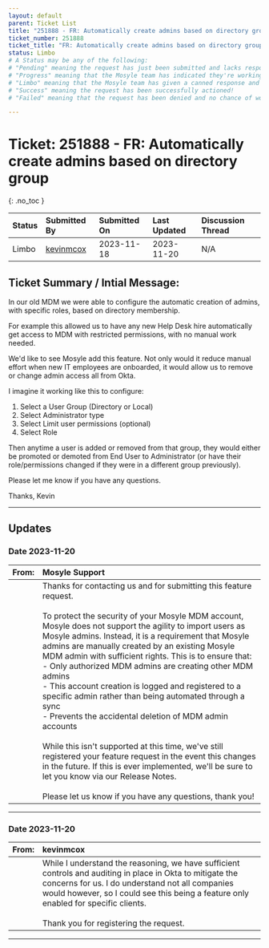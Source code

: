 ```yaml
---
layout: default
parent: Ticket List
title: "251888 - FR: Automatically create admins based on directory group"
ticket_number: 251888
ticket_title: "FR: Automatically create admins based on directory group"
status: Limbo
# A Status may be any of the following:
# "Pending" meaning the request has just been submitted and lacks response.
# "Progress" meaning that the Mosyle team has indicated they're working on it.
# "Limbo" meaning that the Mosyle team has given a canned response and the request has been closed without much of a followup.
# "Success" meaning the request has been successfully actioned!
# "Failed" meaning that the request has been denied and no chance of working on it 😔

---
```


# Ticket: 251888 - FR: Automatically create admins based on directory group
{: .no_toc }
  
| Status | Submitted By | Submitted On | Last Updated | Discussion Thread |
|:---|:---|:---|:---|:---|
| Limbo | [kevinmcox](https://github.com/kevinmcox) | 2023-11-18 | 2023-11-20 | N/A |

## Ticket Summary / Intial Message:

In our old MDM we were able to configure the automatic creation of admins, with specific roles, based on directory membership.

For example this allowed us to have any new Help Desk hire automatically get access to MDM with restricted permissions, with no manual work needed.

We'd like to see Mosyle add this feature. Not only would it reduce manual effort when new IT employees are onboarded, it would allow us to remove or change admin access all from Okta.

I imagine it working like this to configure:

1. Select a User Group (Directory or Local)
2. Select Administrator type
3. Select Limit user permissions (optional)
4. Select Role

Then anytime a user is added or removed from that group, they would either be promoted or demoted from End User to Administrator (or have their role/permissions changed if they were in a different group previously).

Please let me know if you have any questions.

Thanks,
Kevin

---

## Updates

### Date 2023-11-20

| From: | Mosyle Support |
|:---|:---|
|| Thanks for contacting us and for submitting this feature request.<br><br> To protect the security of your Mosyle MDM account, Mosyle does not support the agility to import users as Mosyle admins. Instead, it is a requirement that Mosyle admins are manually created by an existing Mosyle MDM admin with sufficient rights. This is to ensure that:<br> - Only authorized MDM admins are creating other MDM admins <br>- This account creation is logged and registered to a specific admin rather than being automated through a sync<br> - Prevents the accidental deletion of MDM admin accounts<br><br> While this isn't supported at this time, we've still registered your feature request in the event this changes in the future. If this is ever implemented, we'll be sure to let you know via our Release Notes.<br><br> Please let us know if you have any questions, thank you! |

---

### Date 2023-11-20

|From: | kevinmcox |
|:---|:---|
|| While I understand the reasoning, we have sufficient controls and auditing in place in Okta to mitigate the concerns for us. I do understand not all companies would however, so I could see this being a feature only enabled for specific clients.<br><br>Thank you for registering the request. |

---
